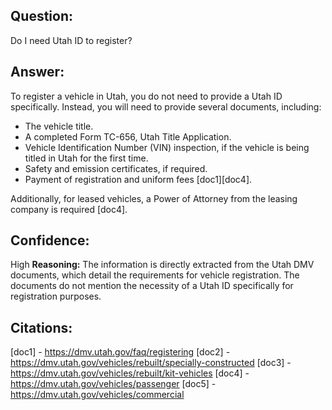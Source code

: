 ## Question: 
Do I need Utah ID to register?
## Answer: 
To register a vehicle in Utah, you do not need to provide a Utah ID specifically. Instead, you will need to provide several documents, including:

- The vehicle title.
- A completed Form TC-656, Utah Title Application.
- Vehicle Identification Number (VIN) inspection, if the vehicle is being titled in Utah for the first time.
- Safety and emission certificates, if required.
- Payment of registration and uniform fees [doc1][doc4].

Additionally, for leased vehicles, a Power of Attorney from the leasing company is required [doc4].
## Confidence: 
High
**Reasoning:** The information is directly extracted from the Utah DMV documents, which detail the requirements for vehicle registration. The documents do not mention the necessity of a Utah ID specifically for registration purposes.

## Citations:
[doc1] - https://dmv.utah.gov/faq/registering
[doc2] - https://dmv.utah.gov/vehicles/rebuilt/specially-constructed
[doc3] - https://dmv.utah.gov/vehicles/rebuilt/kit-vehicles
[doc4] - https://dmv.utah.gov/vehicles/passenger
[doc5] - https://dmv.utah.gov/vehicles/commercial
